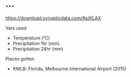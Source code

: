 # ...

<https://download.synopticdata.com/#a/KLAX>

Vars used
* Temperature (°C)
* Precipitation 1hr (mm)
* Precipitation 24hr (mm)

Places gotten
* KMLB: Florida, Melbourne International Airport (2015)
